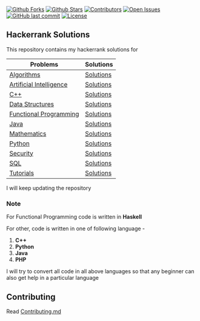 [![Github Forks](https://img.shields.io/github/forks/rajat19/Hackerrank.svg?style=social)]()
[![Github Stars](https://img.shields.io/github/stars/rajat19/Hackerrank.svg?style=social)]()
[![Contributors](https://img.shields.io/github/contributors/rajat19/Hackerrank.svg)]()
[![Open Issues](https://img.shields.io/github/issues-raw/rajat19/Hackerrank.svg)](https://www.github.com/rajat19/Hackerrank/issues)
[![GitHub last commit](https://img.shields.io/github/last-commit/rajat19/Hackerrank.svg)]()
[![License](https://img.shields.io/github/license/rajat19/Hackerrank.svg)]()

## Hackerrank Solutions

This repository contains my hackerrank solutions for

|Problems|Solutions|
|---|---|
|<a href="https://www.hackerrank.com/domains/algorithms">Algorithms</a>|<a href="Algorithms">Solutions</a>|
|<a href="https://www.hackerrank.com/domains/artificial-intelligence">Artificial Intelligence</a>|<a href="Artificial-Intelligence">Solutions</a>|
|<a href="https://www.hackerrank.com/domains/cpp">C++</a>|<a href="C++">Solutions</a>|
|<a href="https://www.hackerrank.com/domains/data-structures">Data Structures</a>|<a href="Data-Structures">Solutions</a>|
|<a href="https://www.hackerrank.com/domains/fp">Functional Programming</a>|<a href="Functional-Programming">Solutions</a>|
|<a href="https://www.hackerrank.com/domains/java">Java</a>|<a href="Java">Solutions</a>|
|<a href="https://www.hackerrank.com/domains/mathematics">Mathematics</a>|<a href="Mathematics">Solutions</a>|
|<a href="https://www.hackerrank.com/domains/python">Python</a>|<a href="Python">Solutions</a>|
|<a href="https://www.hackerrank.com/domains/security">Security</a>|<a href="Security">Solutions</a>|
|<a href="https://www.hackerrank.com/domains/sql">SQL</a>|<a href="SQL">Solutions</a>|
|<a href="https://www.hackerrank.com/domains/tutorials">Tutorials</a>|<a href="Tutorials">Solutions</a>|

I will keep updating the repository

### Note
For Functional Programming code is written in **Haskell**

For other, code is written in one of following language -
1. **C++**
2. **Python**
3. **Java**
4. **PHP**

I will try to convert all code in all above languages so that any beginner can also get help in a particular language

## Contributing
Read <a href="Contributing.md">Contributing.md</a>
